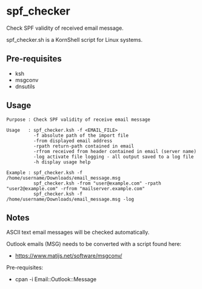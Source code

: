 # spf_checker

Check SPF validity of received email message.

spf_checker.sh is a KornShell script for Linux systems.

## Pre-requisites
 - ksh
 - msgconv
 - dnsutils

## Usage
````
Purpose : Check SPF validity of receive email message

Usage   : spf_checker.ksh -f <EMAIL_FILE>
          -f absolute path of the import file
          -from displayed email address
          -rpath return-path contained in email
          -rfrom received from header contained in email (server name)
          -log activate file logging - all output saved to a log file
          -h display usage help

Example : spf_checker.ksh -f /home/username/Downloads/email_message.msg
          spf_checker.ksh -from "user@example.com" -rpath "user2@example.com" -rfrom "mailserver.example.com"
          spf_checker.ksh -f /home/username/Downloads/email_message.msg -log
````

## Notes
ASCII text email messages will be checked automatically.

Outlook emails (MSG) needs to be converted with a script found here:

- https://www.matijs.net/software/msgconv/


Pre-requisites:
- cpan -i Email::Outlook::Message
